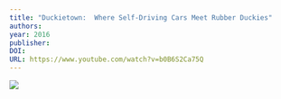 ```yaml
---
title: "Duckietown:  Where Self-Driving Cars Meet Rubber Duckies"
authors: 
year: 2016
publisher: 
DOI: 
URL: https://www.youtube.com/watch?v=b0B6S2Ca75Q
---
```


![](https://www.youtube.com/watch?v=b0B6S2Ca75Q)
